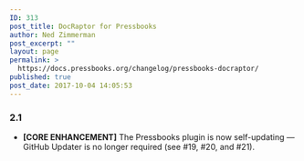 ```yaml
---
ID: 313
post_title: DocRaptor for Pressbooks
author: Ned Zimmerman
post_excerpt: ""
layout: page
permalink: >
  https://docs.pressbooks.org/changelog/pressbooks-docraptor/
published: true
post_date: 2017-10-04 14:05:53
---
```

### 2\.1

*   **[CORE ENHANCEMENT]** The Pressbooks plugin is now self-updating — GitHub Updater is no longer required (see #19, #20, and #21).